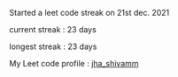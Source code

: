 Started a leet code streak on 21st dec. 2021

current streak : 23 days

longest streak : 23 days

My Leet code profile : [jha_shivamm](https://leetcode.com/jha_shivamm/)


